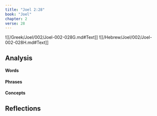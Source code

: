 ```yaml
---
title: "Joel 2:28"
book: "Joel"
chapter: 2
verse: 28
---
```

![[/Greek/Joel/002/Joel-002-028G.md#Text]]
![[/Hebrew/Joel/002/Joel-002-028H.md#Text]]

## Analysis

#### Words

#### Phrases

#### Concepts

## Reflections
